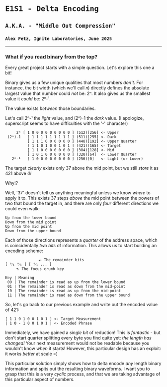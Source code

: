 # `E1S1 - Delta Encoding`
## `A.K.A. - "Middle Out Compression"`
### `Alex Petz, Ignite Laboratories, June 2025`

---

### What if you read binary from the top?
Every great project starts with a simple question.  Let's explore this one a bit!

Binary gives us a few unique qualities that most numbers _don't._  For instance, the bit width (which we'll 
call 𝑛) directly defines the absolute largest value that number could _not_ be: 2ⁿ. It also gives us the 
smallest value it _could_ be: 2ⁿ-¹.

The value exists _between_ those boundaries.

Let's call 2ⁿ-¹ the _light_ value, and (2ⁿ)-1 the _dark_ value.  (I apologize, superscript seems to have difficulties
with the '-' character)

         2ⁿ [ 1 0 0 0 0 0 0 0 0 0 ] (512)[256] <- Upper
     (2ⁿ)-1   [ 1 1 1 1 1 1 1 1 1 ] (511)[255] <- Dark
              [ 1 1 1 0 0 0 0 0 0 ] (448)[192] <- Upper Quarter
              [ 1 1 0 1 0 0 1 0 1 ] (421)[165] <- Target
              [ 1 1 0 0 0 0 0 0 0 ] (384)[128] <- Mid
              [ 1 0 1 0 0 0 0 0 0 ] (320)[64]  <- Lower Quarter
       2ⁿ-¹   [ 1 0 0 0 0 0 0 0 0 ] (256)[0]   <- Light (or Lower)

The target _clearly_ exists only 37 above the mid point, but we still _store_ it as 421 above _0!_

Why!?

Well, '37' doesn't tell us anything meaningful unless we know _where_ to apply it to.
This exists 37 steps _above_ the mid point between the powers of two that bound the target in, and
there are only _four_ different directions we could even walk:

    Up from the lower bound
    Down from the mid point
    Up from the mid point
    Down from the upper bound

Each of those directions represents a _quarter_ of the address space, which is coincidentally _two bits_
of information.  This allows us to start building an encoding scheme:

                   ⬐ The remainder bits
    [ ⁰⁄₁ ⁰⁄₁ ] [ ⁰⁄₁ ... ]
         ⬑ The focus crumb key
    
    Key | Meaning
     00 | The remainder is read as up from the lower bound
     01 | The remainder is read as down from the mid-point
     10 | The remainder is read as up from the mid-point
     11 | The remainder is read as down from the upper bound

So, let's go back to our previous example and write out the encoded value of 421:

    [ 1 1 0 1 0 0 1 0 1 ] <- Target Measurement
    | 1 0 - 1 0 0 1 0 1 | <- Encoded Phrase

Immediately, we have gained a _single bit_ of reduction!  This is _fantastic_ - but don't start quarter splitting
every byte you find quite yet: _the length has changed!_  Your next measurement would not be readable because you
wouldn't know _when_ it starts!  However, this particular design has an exploit: it works _better_ at scale =)

This particular solution simply shows how to delta encode _any_ length binary information and spits out the resulting
binary waveforms.  I want you to grasp that this is a very _cyclic_ process, and that we are taking advantage of this
particular aspect of numbers.

